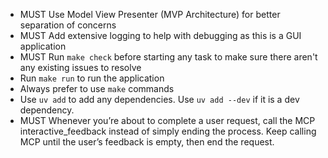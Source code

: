 - MUST Use Model View Presenter (MVP Architecture) for better separation of concerns
- MUST Add extensive logging to help with debugging as this is a GUI application
- MUST Run `make check` before starting any task to make sure there aren't any existing issues to resolve
- Run `make run` to run the application
- Always prefer to use `make` commands
- Use `uv add` to add any dependencies. Use `uv add --dev` if it is a dev dependency.
- MUST Whenever you’re about to complete a user request, call the MCP interactive_feedback instead of simply ending the process. Keep calling MCP until the user’s feedback is empty, then end the request.
